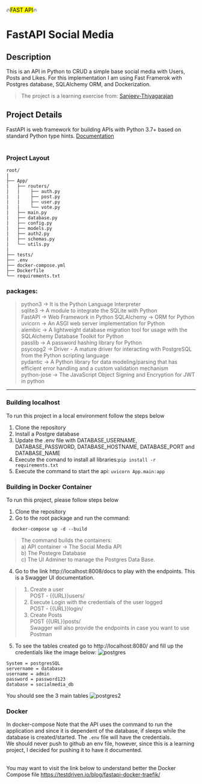 :fire:<mark>FAST API</mark>:fire:<br>

<h1> FastAPI Social Media </h1>

<h2> Description</h2>
This is an API in Python to CRUD a simple base social media with Users, Posts and Likes. For this implementation I am using Fast Framerok with Postgres database, SQLAlchemy ORM, and Dockerization. <br>

> The project is a learning exercise from: [Sanjeev-Thiyagarajan](https://github.com/Sanjeev-Thiyagarajan/fastapi-course)

<h2>Project Details</h2>

FastAPI is web framework for building APIs with Python 3.7+ based on standard Python type hints. [Documentation](https://fastapi.tiangolo.com/)
</br>
</br>


### Project Layout
```
root/
|
├── App/
|   ├── routers/
|   |  	 ├── auth.py
|   |  	 ├── post.py
|   |  	 ├── user.py
|   |  	 └── vote.py
|   ├── main.py
|   ├── database.py
|   ├── config.py
|   ├── models.py
|   ├── auth2.py
|   ├── schemas.py
|   └── utils.py
|
├── tests/
├── .env
├── docker-compose.yml
├── Dockerfile
└── requirements.txt
```

### packages:
> python3 -> It is the Python Language Interpreter <br>
> sqlite3 -> A module to integrate the SQLite with Python <br>
> FastAPI -> Web Framework in Python
> SQLAlchemy -> ORM for Python <br>
> uvicorn -> An ASGI web server implementation for Python <br>
> alembic -> A lightweight database migration tool for usage with the SQLAlchemy Database Toolkit for Python <br>
> passlib -> A password hashing library for Python <br>
> psycopg2 -> Driver - A mature driver for interacting with PostgreSQL from the Python scripting language <br>
> pydantic -> A Python library for data modeling/parsing that has efficient error handling and a custom validation mechanism <br>
> python-jose -> The JavaScript Object Signing and Encryption for JWT in python <br>

--------------------------------------------------------------------------------------------------------------------------------------------------------------------
### Building localhost
To run this project in a local environment follow the steps below
1. Clone the repository
2. Install a Postgre database
3. Update the .env file with DATABASE_USERNAME, DATABASE_PASSWORD, DATABASE_HOSTNAME, DATABASE_PORT and DATABASE_NAME
4. Execute the comand to install all libraries:`pip install -r requirements.txt`
5. Execute the command to start the api: `uvicorn App.main:app`

### Building in Docker Container
To run this project, please follow steps below
1. Clone the repository
2. Go to the root package and run the command: <br>
```
  docker-compose up -d --build
```
> The command builds the containers: <br>
> a) API container -> The Social Media API <br>
> b) The Postegre Database <br>
> c) The UI Adminer to manage the Postgres Data Base. <br>

4. Go to the link http://localhost:8008/docs to play with the endpoints. This is a Swagger UI documentation.
> 1) Create a user  <br>
> POST - {{URL}}users/<br>
> 2) Execute Login with the credentials of the user logged<br>
> POST - {{URL}}login/<br>
> 3) Create Posts<br>
> POST {{URL}}posts/<br>
Swagger will also provide the endpoints in case you want to use Postman

5. To see the tables created go to http://localhost:8080/ and fill up the credentials like the image below:
![postgres](https://user-images.githubusercontent.com/6922622/210644671-3cebeeeb-6ff8-4e2a-8d0d-5e066f3eba26.jpg)
```
System = postgresSQL
servername = database
username = admin
password = password123
database = socialmedia_db
```
You should see the 3 main tables
![postgres2](https://user-images.githubusercontent.com/6922622/210645017-9c08b5f4-d2b6-42c8-a018-089765709f65.jpg)


### Docker
In docker-compose Note that the API uses the command to run the application and since it is dependent of the database, if sleeps while the database is created/started.
The `.env` file will have the credentials. <br>
We should never push to github an env file, however, since this is a learning project, I decided for pushing it to have it documented.<br>
<br>

You may want to visit the link below to understand better the Docker Compose file
https://testdriven.io/blog/fastapi-docker-traefik/
